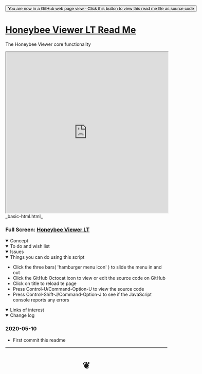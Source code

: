 <span style=display:none; >[You are now in a GitHub source code view - click this link to view Read Me file as a web page]( https://www.ladybug.tools/honeybee-viewer/viewer-lt/ "View file as a web page." ) </span>

<div><input type=button onclick=window.location.href="https://github.com/ladybug-tools/honeybee-viewer/tree/master/viewer-lt";
value='You are now in a GitHub web page view - Click this button to view this read me file as source code' ></div>


# [Honeybee Viewer LT Read Me]( #README.md )


The Honeybee Viewer core functionality

<iframe src= https://www.ladybug.tools/honeybee-viewer/viewer-lt/ width=100% height=500px >Iframes are not viewable in GitHub source code view</iframe>
_basic-html.html_

### Full Screen: [Honeybee Viewer LT](  https://www.ladybug.tools/honeybee-viewer/viewer-lt/ )


<details open >
<summary>Concept</summary>


</details>

<details open >
<summary>To do and wish list </summary>


</details>

<details open >
<summary>Issues </summary>


</details>

<details open >
<summary> Things you can do using this script</summary>

* Click the three bars( 'hamburger menu icon' ) to slide the menu in and out
* Click the GitHub Octocat icon to view or edit the source code on GitHub
* Click on title to reload te page
* Press Control-U/Command-Option-U to view the source code
* Press Control-Shift-J/Command-Option-J to see if the JavaScript console reports any errors

</details>

<details open >
<summary>Links of interest</summary>


</details>

<details open >
<summary>Change log </summary>

### 2020-05-10

* First commit this readme

</details>

***

# <center title="hello!" ><a href=javascript:window.scrollTo(0,0); style=text-decoration:none; > ❦ </a></center>
